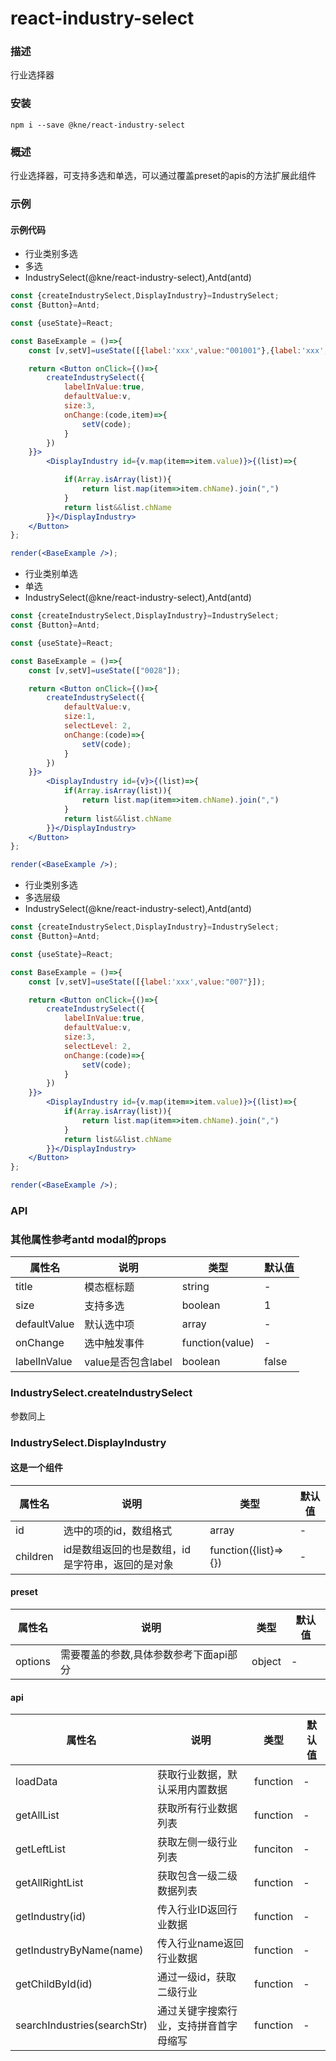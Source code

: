 
# react-industry-select


### 描述

行业选择器


### 安装

```shell
npm i --save @kne/react-industry-select
```


### 概述

行业选择器，可支持多选和单选，可以通过覆盖preset的apis的方法扩展此组件


### 示例

#### 示例代码

- 行业类别多选
- 多选
- IndustrySelect(@kne/react-industry-select),Antd(antd)

```jsx
const {createIndustrySelect,DisplayIndustry}=IndustrySelect;
const {Button}=Antd;

const {useState}=React;

const BaseExample = ()=>{
    const [v,setV]=useState([{label:'xxx',value:"001001"},{label:'xxx',value:"420"}]);

    return <Button onClick={()=>{
        createIndustrySelect({
            labelInValue:true,
            defaultValue:v,
            size:3,
            onChange:(code,item)=>{
                setV(code);
            }
        })
    }}>
        <DisplayIndustry id={v.map(item=>item.value)}>{(list)=>{

            if(Array.isArray(list)){
                return list.map(item=>item.chName).join(",")
            }
            return list&&list.chName
        }}</DisplayIndustry>
    </Button>
};

render(<BaseExample />);

```

- 行业类别单选
- 单选
- IndustrySelect(@kne/react-industry-select),Antd(antd)

```jsx
const {createIndustrySelect,DisplayIndustry}=IndustrySelect;
const {Button}=Antd;

const {useState}=React;

const BaseExample = ()=>{
    const [v,setV]=useState(["0028"]);

    return <Button onClick={()=>{
        createIndustrySelect({
            defaultValue:v,
            size:1,
            selectLevel: 2,
            onChange:(code)=>{
                setV(code);
            }
        })
    }}>
        <DisplayIndustry id={v}>{(list)=>{
            if(Array.isArray(list)){
                return list.map(item=>item.chName).join(",")
            }
            return list&&list.chName
        }}</DisplayIndustry>
    </Button>
};

render(<BaseExample />);

```

- 行业类别多选
- 多选层级
- IndustrySelect(@kne/react-industry-select),Antd(antd)

```jsx
const {createIndustrySelect,DisplayIndustry}=IndustrySelect;
const {Button}=Antd;

const {useState}=React;

const BaseExample = ()=>{
    const [v,setV]=useState([{label:'xxx',value:"007"}]);

    return <Button onClick={()=>{
        createIndustrySelect({
            labelInValue:true,
            defaultValue:v,
            size:3,
            selectLevel: 2,
            onChange:(code)=>{
                setV(code);
            }
        })
    }}>
        <DisplayIndustry id={v.map(item=>item.value)}>{(list)=>{
            if(Array.isArray(list)){
                return list.map(item=>item.chName).join(",")
            }
            return list&&list.chName
        }}</DisplayIndustry>
    </Button>
};

render(<BaseExample />);

```


### API

### 其他属性参考antd modal的props
|属性名|说明|类型|默认值|
|  ---  | ---  | --- | --- |
|  title  | 模态框标题 | string | - |
|  size  | 支持多选 | boolean | 1 |
|  defaultValue  | 默认选中项 | array | - |
|  onChange  | 选中触发事件 | function(value) | - |
|  labelInValue  | value是否包含label | boolean | false |


### IndustrySelect.createIndustrySelect
参数同上

### IndustrySelect.DisplayIndustry
#### 这是一个组件
|属性名|说明|类型|默认值|
|  ---  | ---  | --- | --- |
|  id  | 选中的项的id，数组格式 | array | - |
|  children  | id是数组返回的也是数组，id是字符串，返回的是对象 | function({list}=>{}) | - |


#### preset

| 属性名          | 说明                    | 类型     | 默认值 |
|--------------|-----------------------|--------|-----|
|options| 需要覆盖的参数,具体参数参考下面api部分 |object|-|

#### api

| 属性名                     | 说明                    | 类型     | 默认值 |
|-------------------------|-----------------------|--------|-----|
| loadData                | 获取行业数据，默认采用内置数据|function|-|
| getAllList          |获取所有行业数据列表|function|-|
| getLeftList            |获取左侧一级行业列表|funciton|-|
| getAllRightList                 |获取包含一级二级数据列表|function|-|
| getIndustry(id)             |传入行业ID返回行业数据|function|-|
| getIndustryByName(name)             |传入行业name返回行业数据|function|-|
| getChildById(id)     |通过一级id，获取二级行业|function|-|
| searchIndustries(searchStr) |通过关键字搜索行业，支持拼音首字母缩写|function|-|
